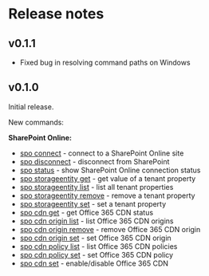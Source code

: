 # Release notes

## v0.1.1

- Fixed bug in resolving command paths on Windows

## v0.1.0

Initial release.

New commands:

**SharePoint Online:**

- [spo connect](../cmd/spo/connect.md) - connect to a SharePoint Online site
- [spo disconnect](../cmd/spo/disconnect.md) - disconnect from SharePoint
- [spo status](../cmd/spo/status.md) - show SharePoint Online connection status
- [spo storageentity get](../cmd/spo/storageentity-get.md) - get value of a tenant property
- [spo storageentity list](../cmd/spo/storageentity-list.md) - list all tenant properties
- [spo storageentity remove](../cmd/spo/storageentity-remove.md) - remove a tenant property
- [spo storageentity set](../cmd/spo/storageentity-set.md) - set a tenant property
- [spo cdn get](../cmd/spo/cdn-get.md) - get Office 365 CDN status
- [spo cdn origin list](../cmd/spo/cdn-origin-list.md) - list Office 365 CDN origins
- [spo cdn origin remove](../cmd/spo/cdn-origin-remove.md) - remove Office 365 CDN origin
- [spo cdn origin set](../cmd/spo/cdn-origin-set.md) - set Office 365 CDN origin
- [spo cdn policy list](../cmd/spo/cdn-policy-list.md) - list Office 365 CDN policies
- [spo cdn policy set](../cmd/spo/cdn-policy-set.md) - set Office 365 CDN policy
- [spo cdn set](../cmd/spo/cdn-set.md) - enable/disable Office 365 CDN